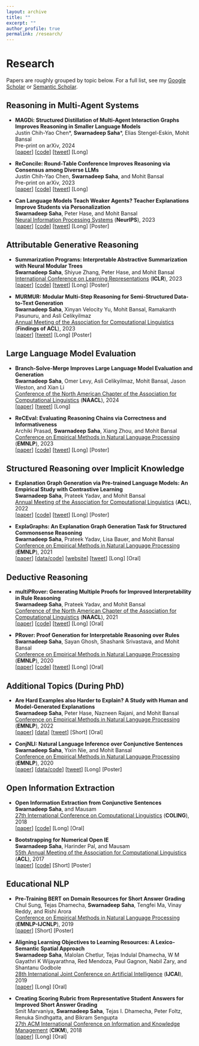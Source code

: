 ```yaml
---
layout: archive
title: ""
excerpt: ""
author_profile: true
permalink: /research/
---
```


# Research

Papers are roughly grouped by topic below. For a full list, see my [Google Scholar](https://scholar.google.com/citations?user=sY5SyBgAAAAJ&hl=en) or [Semantic Scholar](https://www.semanticscholar.org/author/Swarnadeep-Saha/35106509?sort=influence&page=2).


## Reasoning in Multi-Agent Systems

* **MAGDi: Structured Distillation of Multi-Agent Interaction Graphs Improves Reasoning in Smaller Language Models**  
Justin Chih-Yao Chen\*, **Swarnadeep Saha**\*, Elias Stengel-Eskin, Mohit Bansal  
Pre-print on arXiv, 2024  
[[paper](https://arxiv.org/abs/2402.01620)] [[code](https://github.com/dinobby/MAGDi)] [[tweet](https://twitter.com/swarnaNLP/status/1754556833258471613)] [Long]  

* **ReConcile: Round-Table Conference Improves Reasoning via Consensus among Diverse LLMs**  
Justin Chih-Yao Chen, **Swarnadeep Saha**, and Mohit Bansal   
Pre-print on arXiv, 2023      
[[paper](https://arxiv.org/abs/2309.13007)] [[code](https://github.com/dinobby/ReConcile)] [[tweet](https://twitter.com/swarnaNLP/status/1706363215410549215)] [Long]

* **Can Language Models Teach Weaker Agents? Teacher Explanations Improve Students via Personalization**  
**Swarnadeep Saha**, Peter Hase, and Mohit Bansal   
[Neural Information Processing Systems](https://nips.cc/) (**NeurIPS**), 2023      
[[paper](https://arxiv.org/abs/2306.09299)] [[code](https://github.com/swarnaHub/ExplanationIntervention)] [[tweet](https://twitter.com/swarnaNLP/status/1669769826963955714)] [Long] [Poster] 

## Attributable Generative Reasoning

* **Summarization Programs: Interpretable Abstractive Summarization with Neural Modular Trees**  
**Swarnadeep Saha**, Shiyue Zhang, Peter Hase, and Mohit Bansal   
[International Conference on Learning Representations](https://iclr.cc/) (**ICLR**), 2023     
[[paper](https://arxiv.org/abs/2209.10492)] [[code](https://github.com/swarnaHub/SummarizationPrograms)] [[tweet](https://twitter.com/swarnaNLP/status/1572985972006219776)] [Long] [Poster]

* **MURMUR: Modular Multi-Step Reasoning for Semi-Structured Data-to-Text Generation**  
**Swarnadeep Saha**, Xinyan Velocity Yu, Mohit Bansal, Ramakanth Pasunuru, and Asli Celikyilmaz  
[Annual Meeting of the Association for Computational Linguistics](https://www.2023.aclweb.org/) (**Findings of ACL**), 2023    
[[paper](https://arxiv.org/abs/2212.08607)] [[tweet](https://twitter.com/swarnaNLP/status/1604856665630642176)] [Long] [Poster] 

## Large Language Model Evaluation

* **Branch-Solve-Merge Improves Large Language Model Evaluation and Generation**  
**Swarnadeep Saha**, Omer Levy, Asli Celikyilmaz, Mohit Bansal, Jason Weston, and Xian Li  
[Conference of the North American Chapter of the Association for Computational Linguistics](https://2024.naacl.org/) (**NAACL**), 2024  
[[paper](https://arxiv.org/abs/2310.15123)] [[tweet](https://twitter.com/jaseweston/status/1716635331393380619)] [Long]  

* **ReCEval: Evaluating Reasoning Chains via Correctness and Informativeness**  
Archiki Prasad, **Swarnadeep Saha**, Xiang Zhou, and Mohit Bansal  
[Conference on Empirical Methods in Natural Language Processing](https://2023.emnlp.org/) (**EMNLP**), 2023      
[[paper](https://arxiv.org/abs/2304.10703)] [[code](https://github.com/archiki/ReCEval)] [[tweet](https://twitter.com/ArchikiPrasad/status/1650566243118874624)] [Long] [Poster]

## Structured Reasoning over Implicit Knowledge

* **Explanation Graph Generation via Pre-trained Language Models: An Empirical Study with Contrastive Learning**   
**Swarnadeep Saha**, Prateek Yadav, and Mohit Bansal  
[Annual Meeting of the Association for Computational Linguistics](https://www.2022.aclweb.org/) (**ACL**), 2022     
[[paper](https://arxiv.org/abs/2204.04813)] [[code](https://github.com/swarnaHub/ExplagraphGen)] [[tweet](https://twitter.com/swarnaNLP/status/1528788008639467520)] [Long] [Poster] 

* **ExplaGraphs: An Explanation Graph Generation Task for Structured Commonsense Reasoning**  
**Swarnadeep Saha**, Prateek Yadav, Lisa Bauer, and Mohit Bansal  
[Conference on Empirical Methods in Natural Language Processing](https://2021.emnlp.org/) (**EMNLP**), 2021     
[[paper](https://arxiv.org/abs/2104.07644)] [[data/code](https://github.com/swarnaHub/ExplaGraphs)] [[website](https://explagraphs.github.io/)] [[tweet](https://twitter.com/swarnaNLP/status/1383090332401799171)] [Long] [Oral] 

## Deductive Reasoning

* **multiPRover: Generating Multiple Proofs for Improved Interpretability in Rule Reasoning**  
**Swarnadeep Saha**, Prateek Yadav, and Mohit Bansal  
[Conference of the North American Chapter of the Association for Computational Linguistics](https://2021.naacl.org/) (**NAACL**), 2021     
[[paper](https://arxiv.org/abs/2106.01354)] [[code](https://github.com/swarnaHub/multiPRover)] [[tweet](https://twitter.com/swarnaNLP/status/1400864196305297408)] [Long] [Oral]  

* **PRover: Proof Generation for Interpretable Reasoning over Rules**  
**Swarnadeep Saha**, Sayan Ghosh, Shashank Srivastava, and Mohit Bansal    
[Conference on Empirical Methods in Natural Language Processing](https://2020.emnlp.org/) (**EMNLP**), 2020  
[[paper](https://arxiv.org/abs/2010.02830)] [[code](https://github.com/swarnaHub/PRover)] [[tweet](https://twitter.com/swarnaNLP/status/1313901040413085700)] [Long] [Oral]  

## Additional Topics (During PhD)

* **Are Hard Examples also Harder to Explain? A Study with Human and Model-Generated Explanations**  
**Swarnadeep Saha**, Peter Hase, Nazneen Rajani, and Mohit Bansal   
[Conference on Empirical Methods in Natural Language Processing](https://2022.emnlp.org/) (**EMNLP**), 2022      
[[paper](https://arxiv.org/abs/2211.07517)] [[data](https://github.com/swarnaHub/ExplanationHardness)] [[tweet](https://twitter.com/swarnaNLP/status/1592584427477295104)] [Short] [Oral]

* **ConjNLI: Natural Language Inference over Conjunctive Sentences**  
**Swarnadeep Saha**, Yixin Nie, and Mohit Bansal  
[Conference on Empirical Methods in Natural Language Processing](https://2020.emnlp.org/) (**EMNLP**), 2020  
[[paper](https://arxiv.org/abs/2010.10418)] [[data/code](https://github.com/swarnaHub/ConjNLI)] [[tweet](https://twitter.com/swarnaNLP/status/1319670455461175296)] [Long] [Poster] 

## Open Information Extraction

* **Open Information Extraction from Conjunctive Sentences**    
**Swarnadeep Saha**, and Mausam  
[27th International Conference on Computational Linguistics](https://coling2018.org/) (**COLING**), 2018  
[[paper](https://swarnahub.github.io/papers/COLING18.pdf)] [[code](https://github.com/dair-iitd/OpenIE-standalone)] [Long] [Oral] 

* **Bootstrapping for Numerical Open IE**  
**Swarnadeep Saha**, Harinder Pal, and Mausam  
[55th Annual Meeting of the Association for Computational Linguistics](http://acl2017.org/) (**ACL**), 2017  
[[paper](https://swarnahub.github.io/papers/ACL17.pdf)] [[code](https://github.com/dair-iitd/OpenIE-standalone)] [Short] [Poster]

## Educational NLP

* **Pre-Training BERT on Domain Resources for Short Answer Grading**  
Chul Sung, Tejas Dhamecha, **Swarnadeep Saha**, Tengfei Ma, Vinay Reddy, and Rishi Arora  
[Conference on Empirical Methods in Natural Language Processing](http://emnlp-ijcnlp2019.org/) (**EMNLP-IJCNLP**), 2019  
[[paper](https://swarnahub.github.io/papers/EMNLP19.pdf)] [Short] [Poster]

* **Aligning Learning Objectives to Learning Resources: A Lexico-Semantic Spatial Approach**  
**Swarnadeep Saha**, Malolan Chetlur, Tejas Indulal Dhamecha, W M Gayathri K Wijayarathna, Red Mendoza, Paul Gagnon, Nabil Zary, and Shantanu Godbole  
[28th International Joint Conference on Artificial Intelligence](https://www.ijcai19.org/) (**IJCAI**), 2019  
[[paper](https://swarnahub.github.io/papers/IJCAI19.pdf)] [Long] [Oral] 

* **Creating Scoring Rubric from Representative Student Answers for Improved Short Answer Grading**  
Smit Marvaniya, **Swarnadeep Saha**, Tejas I. Dhamecha, Peter Foltz, Renuka Sindhgatta, and Bikram Sengupta  
[27th ACM International Conference on Information and Knowledge Management](https://www.cikm2018.units.it/) (**CIKM**), 2018  
[[paper](https://swarnahub.github.io/papers/CIKM18.pdf)] [Long] [Oral] 





